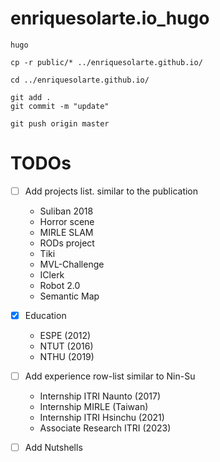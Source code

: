 # enriquesolarte.io_hugo

```
hugo 

cp -r public/* ../enriquesolarte.github.io/

cd ../enriquesolarte.github.io/

git add .
git commit -m "update"

git push origin master
```

# TODOs

- [ ] Add projects list. similar to the publication 
    * Suliban 2018
    * Horror scene
    * MIRLE SLAM
    * RODs project
    * Tiki
    * MVL-Challenge
    * IClerk
    * Robot 2.0
    * Semantic Map
    
- [x] Education 
    * ESPE (2012)
    * NTUT (2016)
    * NTHU (2019)

- [ ] Add experience row-list similar to Nin-Su
    * Internship ITRI Naunto (2017)
    * Internship MIRLE (Taiwan)
    * Internship ITRI Hsinchu (2021)
    * Associate Research ITRI (2023)
- [ ] Add Nutshells